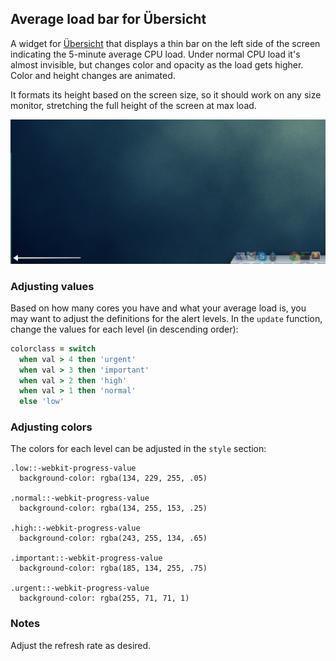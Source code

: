 ## Average load bar for Übersicht

A widget for [Übersicht](http://tracesof.net/uebersicht/) that displays a thin bar on the left side of the screen indicating the 5-minute average CPU load. Under normal CPU load it's almost invisible, but changes color and opacity as the load gets higher. Color and height changes are animated.

It formats its height based on the screen size, so it should work on any size monitor, stretching the full height of the screen at max load.

![](screenshot.png)

### Adjusting values

Based on how many cores you have and what your average load is, you may want to adjust the definitions for the alert levels. In the `update` function, change the values for each level (in descending order):

```coffee
colorclass = switch
  when val > 4 then 'urgent'
  when val > 3 then 'important'
  when val > 2 then 'high'
  when val > 1 then 'normal'
  else 'low'
```

### Adjusting colors

The colors for each level can be adjusted in the `style` section:

```
.low::-webkit-progress-value
  background-color: rgba(134, 229, 255, .05)

.normal::-webkit-progress-value
  background-color: rgba(134, 255, 153, .25)

.high::-webkit-progress-value
  background-color: rgba(243, 255, 134, .65)

.important::-webkit-progress-value
  background-color: rgba(185, 134, 255, .75)

.urgent::-webkit-progress-value
  background-color: rgba(255, 71, 71, 1)
```

### Notes

Adjust the refresh rate as desired.
